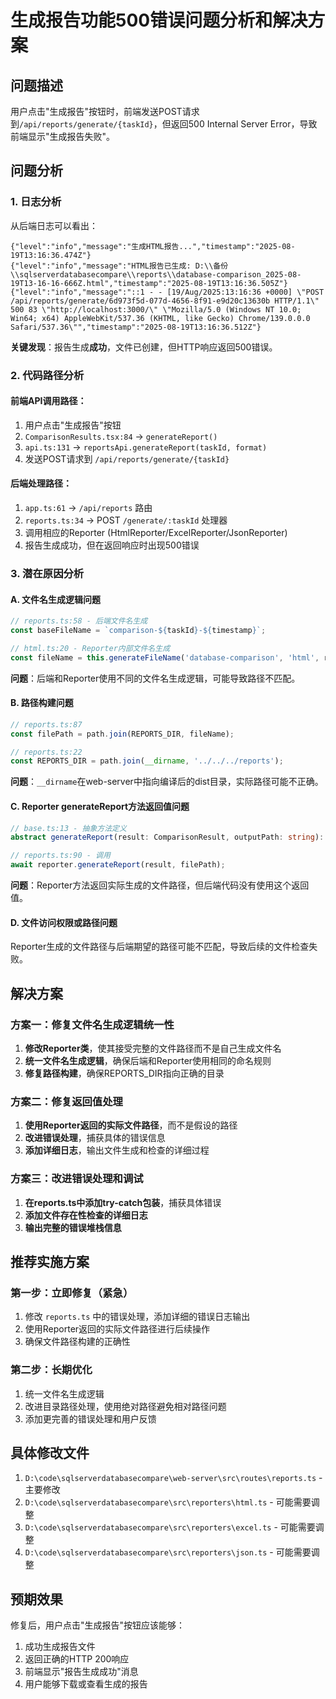 # 生成报告功能500错误问题分析和解决方案

## 问题描述

用户点击"生成报告"按钮时，前端发送POST请求到`/api/reports/generate/{taskId}`，但返回500 Internal Server Error，导致前端显示"生成报告失败"。

## 问题分析

### 1. 日志分析
从后端日志可以看出：
```
{"level":"info","message":"生成HTML报告...","timestamp":"2025-08-19T13:16:36.474Z"}
{"level":"info","message":"HTML报告已生成: D:\\备份\\sqlserverdatabasecompare\\reports\\database-comparison_2025-08-19T13-16-16-666Z.html","timestamp":"2025-08-19T13:16:36.505Z"}
{"level":"info","message":"::1 - - [19/Aug/2025:13:16:36 +0000] \"POST /api/reports/generate/6d973f5d-077d-4656-8f91-e9d20c13630b HTTP/1.1\" 500 83 \"http://localhost:3000/\" \"Mozilla/5.0 (Windows NT 10.0; Win64; x64) AppleWebKit/537.36 (KHTML, like Gecko) Chrome/139.0.0.0 Safari/537.36\"","timestamp":"2025-08-19T13:16:36.512Z"}
```

**关键发现**：报告生成**成功**，文件已创建，但HTTP响应返回500错误。

### 2. 代码路径分析

#### 前端API调用路径：
1. 用户点击"生成报告"按钮
2. `ComparisonResults.tsx:84` → `generateReport()`
3. `api.ts:131` → `reportsApi.generateReport(taskId, format)`
4. 发送POST请求到 `/api/reports/generate/{taskId}`

#### 后端处理路径：
1. `app.ts:61` → `/api/reports` 路由
2. `reports.ts:34` → POST `/generate/:taskId` 处理器
3. 调用相应的Reporter (HtmlReporter/ExcelReporter/JsonReporter)
4. 报告生成成功，但在返回响应时出现500错误

### 3. 潜在原因分析

#### A. 文件名生成逻辑问题
```typescript
// reports.ts:58 - 后端文件名生成
const baseFileName = `comparison-${taskId}-${timestamp}`;

// html.ts:20 - Reporter内部文件名生成  
const fileName = this.generateFileName('database-comparison', 'html', result.timestamp);
```

**问题**：后端和Reporter使用不同的文件名生成逻辑，可能导致路径不匹配。

#### B. 路径构建问题
```typescript
// reports.ts:87
const filePath = path.join(REPORTS_DIR, fileName);

// reports.ts:22  
const REPORTS_DIR = path.join(__dirname, '../../../reports');
```

**问题**：`__dirname`在web-server中指向编译后的dist目录，实际路径可能不正确。

#### C. Reporter generateReport方法返回值问题
```typescript
// base.ts:13 - 抽象方法定义
abstract generateReport(result: ComparisonResult, outputPath: string): Promise<string>;

// reports.ts:90 - 调用
await reporter.generateReport(result, filePath);
```

**问题**：Reporter方法返回实际生成的文件路径，但后端代码没有使用这个返回值。

#### D. 文件访问权限或路径问题
Reporter生成的文件路径与后端期望的路径可能不匹配，导致后续的文件检查失败。

## 解决方案

### 方案一：修复文件名生成逻辑统一性

1. **修改Reporter类**，使其接受完整的文件路径而不是自己生成文件名
2. **统一文件名生成逻辑**，确保后端和Reporter使用相同的命名规则
3. **修复路径构建**，确保REPORTS_DIR指向正确的目录

### 方案二：修复返回值处理

1. **使用Reporter返回的实际文件路径**，而不是假设的路径
2. **改进错误处理**，捕获具体的错误信息
3. **添加详细日志**，输出文件生成和检查的详细过程

### 方案三：改进错误处理和调试

1. **在reports.ts中添加try-catch包装**，捕获具体错误
2. **添加文件存在性检查的详细日志**
3. **输出完整的错误堆栈信息**

## 推荐实施方案

### 第一步：立即修复（紧急）
1. 修改 `reports.ts` 中的错误处理，添加详细的错误日志输出
2. 使用Reporter返回的实际文件路径进行后续操作
3. 确保文件路径构建的正确性

### 第二步：长期优化
1. 统一文件名生成逻辑
2. 改进目录路径处理，使用绝对路径避免相对路径问题
3. 添加更完善的错误处理和用户反馈

## 具体修改文件
1. `D:\code\sqlserverdatabasecompare\web-server\src\routes\reports.ts` - 主要修改
2. `D:\code\sqlserverdatabasecompare\src\reporters\html.ts` - 可能需要调整
3. `D:\code\sqlserverdatabasecompare\src\reporters\excel.ts` - 可能需要调整  
4. `D:\code\sqlserverdatabasecompare\src\reporters\json.ts` - 可能需要调整

## 预期效果
修复后，用户点击"生成报告"按钮应该能够：
1. 成功生成报告文件
2. 返回正确的HTTP 200响应
3. 前端显示"报告生成成功"消息
4. 用户能够下载或查看生成的报告